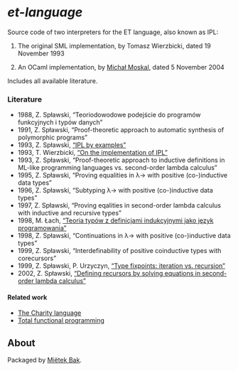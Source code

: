 _et-language_
=============

Source code of two interpreters for the ET language, also known as IPL:

1. The original SML implementation, by Tomasz Wierzbicki, dated 19 November 1993

2. An OCaml implementation, by [Michał Moskal](http://moskal.me/), dated 5 November 2004

Includes all available literature.


### Literature

* 1988, Z. Spławski, “Teoriodowodowe podejście do programów funkcyjnych i typów danych”
* 1991, Z. Spławski, “Proof-theoretic approach to automatic synthesis of polymorphic programs”
* 1993, Z. Spławski, [“IPL by examples”](doc/pdf/1993-splawski-ipl-by-examples.pdf)
* 1993, T. Wierzbicki, [“On the implementation of IPL”](doc/pdf/1993-wierzbicki-on-the-implementation-of-ipl.pdf)
* 1993, Z. Spławski, “Proof-theoretic approach to inductive definitions in ML-like programming languages vs. second-order lambda calculus”
* 1995, Z. Spławski, “Proving equalities in λ→ with positive (co-)inductive data types”
* 1996, Z. Spławski, “Subtyping λ→ with positive (co-)inductive data types”
* 1997, Z. Spławski, “Proving eqalities in second-order lambda calculus with inductive and recursive types”
* 1998, M. Łach, [“Teoria typów z definicjami indukcyjnymi jako język programowania”](doc/pdf/1998-lach-teoria-typow-z-definicjami-indukcyjnymi-jako-jezyk-programowania.pdf)
* 1998, Z. Spławski, “Continuations in λ→ with positive (co-)inductive data types”
* 1999, Z. Spławski, “Interdefinability of positive coinductive types with corecursors”
* 1999, Z. Spławski, P. Urzyczyn, [“Type fixpoints: iteration vs. recursion”](doc/pdf/1999-splawski-urzyczyn-type-fixpoints-iteration-vs-recursion.pdf)
* 2002, Z. Spławski, [“Defining recursors by solving equations in second-order lambda calculus”](doc/pdf/2002-splawski-defining-recursors-by-solving-equations-in-second-order-lambda-calculus.pdf)


#### Related work

* [The Charity language](https://github.com/mietek/charity-language)
* [Total functional programming](https://github.com/mietek/total-functional-programming)


About
-----

Packaged by [Miëtek Bak](https://mietek.io/).

